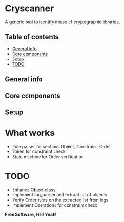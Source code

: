 # Cryscanner
A generic tool to identify miuse of cryptographic libraries.

## Table of contents
* [General info](#general-info)
* [Core components](#core-components)
* [Setup](#setup)
* [TODO](#todo)

## General info

## Core components

## Setup

# What works
- Rule parser for sections Object, Constraint, Order
- Token for constraint check
- State machine for Order verification
 
# TODO
- Enhance Object class
- Implement log\_parser and extract list of objects
- Verify Order rules on the extracted list from logs
- Implement Operations for constraint check

**Free Software, Hell Yeah!**

